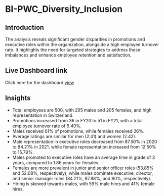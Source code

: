 # BI-PWC_Diversity_Inclusion

## Introduction

The analysis reveals significant gender disparities in promotions and executive roles within the organization, alongside a high employee turnover rate. 
It highlights the need for targeted strategies to address these imbalances and enhance employee retention and satisfaction.

## Live Dashboard link

Click here for the dashboard [view](https://app.powerbi.com/view?r=eyJrIjoiN2ExMDYwMDItMjExMS00ZWYxLTgwYTEtOGNmZDNhNDRhZDcyIiwidCI6ImM2ZTU0OWIzLTVmNDUtNDAzMi1hYWU5LWQ0MjQ0ZGM1YjJjNCJ9)

## Insights

- Total employees are 500, with 295 males and 205 females, and high representation in Switzerland.
- Promotions increased from 36 in FY20 to 51 in FY21, with a total employee turnover rate of 9.40%.
- Males received 61% of promotions, while females received 26%.
- Average ratings are similar for men (2.41) and women (2.42).
- Male representation in executive roles decreased from 87.50% in 2020 to 84.21% in 2021, while female representation increased from 12.50% to 15.79%.
- Males promoted to executive roles have an average time in grade of 3 years, compared to 1.86 years for females.
- Females are more prevalent in junior and senior officer roles (53.85% and 52.08%, respectively), while males dominate executive, director, and senior manager roles (84.21%, 87.88%, and 80%, respectively).
- Hiring is skewed towards males, with 59% male hires and 41% female hires.
